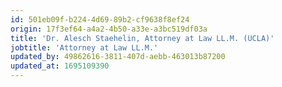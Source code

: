 ```yaml
---
id: 501eb09f-b224-4d69-89b2-cf9638f8ef24
origin: 17f3ef64-a4a2-4b50-a33e-a3bc519df03a
title: 'Dr. Alesch Staehelin, Attorney at Law LL.M. (UCLA)'
jobtitle: 'Attorney at Law LL.M.'
updated_by: 49862616-3811-407d-aebb-463013b87200
updated_at: 1695109390
---
```

